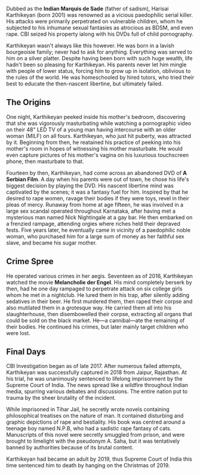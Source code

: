 Dubbed as the **Indian Marquis de Sade** (father of sadism), Harisai Karthikeyan (born 2001) was renowned as a vicious paedophilic serial killer. His attacks were primarily perpetrated on vulnerable children, whom he subjected to his inhumane sexual fantasies as atrocious as BDSM, and even rape. CBI seized his property ialong with his DVDs full of child pornography.

Karthikeyan wasn't always like this however. He was born in a lavish bourgeoisie family; never had to ask for anything. Everything was served to him on a silver platter. Despite having been born with such huge wealth, life hadn't been so pleasing for Karthikeyan. His parents never let him mingle with people of lower status, forcing him to grow up in isolation, oblivious to the rules of the world. He was homeschooled by hired tutors, who tried their best to educate the then-nascent libertine, but ultimately failed.

## The Origins
One night, Karthikeyan peeked inside his mother's bedroom, discovering that she was vigorously masturbating while watching a pornographic video on their 48" LED TV of a young man having intercourse with an older woman (MILF) on all fours. Karthikeyan, who just hit puberty, was attracted by it. Beginning from then, he reatained his practice of peeking into his mother's room in hopes of witnessing his mother masturbate. He would even capture pictures of his mother's vagina on his luxurious touchscreen phone, then masturbate to that.

Fourteen by then, Karthikeyan, had come across an abandoned DVD of **A Serbian Film**. A day when his parents were out of town, he chose his life's biggest decision by playing the DVD. His nascent libertine mind was captivated by the scenes; it was a fantasy fuel for him. Inspired by that he desired to rape women, ravage their bodies if they were toys, revel in their pleas of mercy. Runaway from home at age fifteen, he was involved in a large sex scandal operated throughout Karnataka, after having met a mysterious man named Nick Nightingale at a gay bar. He then embarked on a frenzied rampage, attending orgies where riches held their depraved fests. Five years later, he eventually came in vicinity of a paedophilic noble woman, who purchased him for a large sum of money as her faithful sex slave, and became his sugar mother.

## Crime Spree
He operated various crimes in her aegis. Seventeen as of 2016, Karthikeyan watched the movie **Melancholie der Engel**. His mind completely berserk by then, had he one day rampaged to perpetrate attack on six college girls whom he met in a nightclub. He lured them in his trap, after silently adding sedatives in their beer. He first murdered them, then raped their corpse and also mutilated them in a grotesque way. He carried them all into his slaughterhouse, then disembowelled their corpse, extracting all organs that could be sold on the black market. He—a cannibal—ate the remaining of their bodies. He continued his crimes, but later mainly target children who were lost.

## Final Days
CBI Investigation began as of late 2017. After numerous failed attempts, Karthikeyan was successfully captured in 2018 from Jaipur, Rajasthan. At his trial, he was unanimously sentenced to lifelong imprisonment by the Supreme Court of India. The news spread like a wildfire throughout Indian media, spurring various debates and discussions. The entire nation put to trauma by the sheer brutality of the incident.

While imprisoned in Tihar Jail, he secretly wrote novels containing philosophical treatises on the nature of man. It contained disturbing and graphic depictions of rape and bestiality. His book was centred around a teenage boy named N.P.B, who had a sadistic rape fantasy of cats. Manuscripts of this novel were secretly smuggled from prison, and were brought to limelight with the pseudonym A. Saha, but it was tentatively banned by authorities because of its brutal content.

Karthikeyan had became an adult by 2019, thus Supreme Court of India this time sentenced him to death by hanging on the Christmas of 2019.

